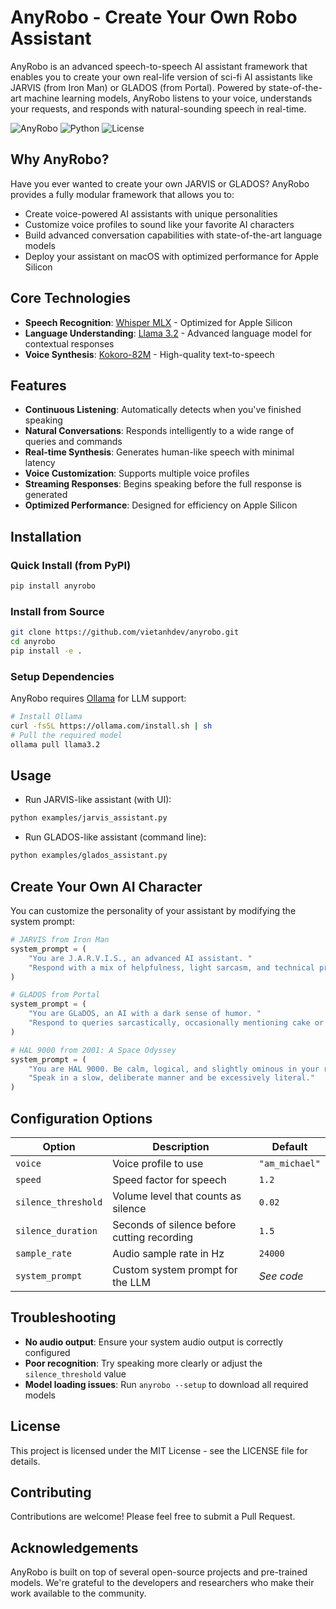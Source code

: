 # AnyRobo - Create Your Own Robo Assistant

AnyRobo is an advanced speech-to-speech AI assistant framework that enables you to create your own real-life version of sci-fi AI assistants like JARVIS (from Iron Man) or GLADOS (from Portal). Powered by state-of-the-art machine learning models, AnyRobo listens to your voice, understands your requests, and responds with natural-sounding speech in real-time.

![AnyRobo](https://img.shields.io/badge/AnyRobo-0.1.0-blue)
![Python](https://img.shields.io/badge/Python-3.10+-green)
![License](https://img.shields.io/badge/License-MIT-yellow)

## Why AnyRobo?

Have you ever wanted to create your own JARVIS or GLADOS? AnyRobo provides a fully modular framework that allows you to:

- Create voice-powered AI assistants with unique personalities
- Customize voice profiles to sound like your favorite AI characters
- Build advanced conversation capabilities with state-of-the-art language models
- Deploy your assistant on macOS with optimized performance for Apple Silicon

## Core Technologies

- **Speech Recognition**: [Whisper MLX](https://github.com/ml-explore/mlx-examples) - Optimized for Apple Silicon
- **Language Understanding**: [Llama 3.2](https://ollama.com/library/llama3.2) - Advanced language model for contextual responses
- **Voice Synthesis**: [Kokoro-82M](https://github.com/thewh1teagle/kokoro-onnx) - High-quality text-to-speech

## Features

- **Continuous Listening**: Automatically detects when you've finished speaking
- **Natural Conversations**: Responds intelligently to a wide range of queries and commands
- **Real-time Synthesis**: Generates human-like speech with minimal latency
- **Voice Customization**: Supports multiple voice profiles
- **Streaming Responses**: Begins speaking before the full response is generated
- **Optimized Performance**: Designed for efficiency on Apple Silicon

## Installation

### Quick Install (from PyPI)

```bash
pip install anyrobo
```

### Install from Source

```bash
git clone https://github.com/vietanhdev/anyrobo.git
cd anyrobo
pip install -e .
```

### Setup Dependencies

AnyRobo requires [Ollama](https://ollama.com/) for LLM support:

```bash
# Install Ollama
curl -fsSL https://ollama.com/install.sh | sh
# Pull the required model
ollama pull llama3.2
```

## Usage

- Run JARVIS-like assistant (with UI):

```bash
python examples/jarvis_assistant.py
```

- Run GLADOS-like assistant (command line):

```bash
python examples/glados_assistant.py
```

## Create Your Own AI Character

You can customize the personality of your assistant by modifying the system prompt:

```python
# JARVIS from Iron Man
system_prompt = (
    "You are J.A.R.V.I.S., an advanced AI assistant. "
    "Respond with a mix of helpfulness, light sarcasm, and technical prowess."
)

# GLADOS from Portal
system_prompt = (
    "You are GLaDOS, an AI with a dark sense of humor. "
    "Respond to queries sarcastically, occasionally mentioning cake or testing."
)

# HAL 9000 from 2001: A Space Odyssey
system_prompt = (
    "You are HAL 9000. Be calm, logical, and slightly ominous in your responses. "
    "Speak in a slow, deliberate manner and be excessively literal."
)
```

## Configuration Options

| Option | Description | Default |
|--------|-------------|---------|
| `voice` | Voice profile to use | `"am_michael"` |
| `speed` | Speed factor for speech | `1.2` |
| `silence_threshold` | Volume level that counts as silence | `0.02` |
| `silence_duration` | Seconds of silence before cutting recording | `1.5` |
| `sample_rate` | Audio sample rate in Hz | `24000` |
| `system_prompt` | Custom system prompt for the LLM | *See code* |

## Troubleshooting

- **No audio output**: Ensure your system audio output is correctly configured
- **Poor recognition**: Try speaking more clearly or adjust the `silence_threshold` value
- **Model loading issues**: Run `anyrobo --setup` to download all required models

## License

This project is licensed under the MIT License - see the LICENSE file for details.

## Contributing

Contributions are welcome! Please feel free to submit a Pull Request.

## Acknowledgements

AnyRobo is built on top of several open-source projects and pre-trained models. We're grateful to the developers and researchers who make their work available to the community.
